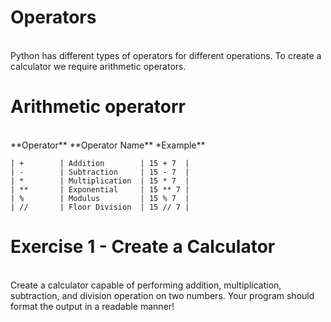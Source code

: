 # Operators
<br>
Python has different types of operators for different operations. To create a calculator we require arithmetic operators.

# Arithmetic operatorr
<br>
**Operator** **Operator Name**   *Example**
<br>

```
| +        | Addition        | 15 + 7  |
| -        | Subtraction     | 15 - 7  |
| *        | Multiplication  | 15 * 7  |
| **       | Exponential     | 15 ** 7 |
| %        | Modulus         | 15 % 7  |
| //       | Floor Division  | 15 // 7 |
```

# Exercise 1 - Create a Calculator
<br>
Create a calculator capable of performing addition, multiplication, subtraction, and division operation on two numbers. Your program should format the output in a readable manner!
